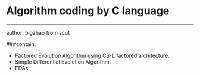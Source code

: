 # Algorithm coding by C language
---
author: bigzhao from scut

###contain:
* Factored Evolution Algorithm using CS-L factored architecture.
* Simple Differential Evolution Algorithm.
* EDAs 
